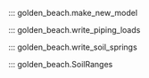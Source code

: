 ::: golden_beach.make_new_model

::: golden_beach.write_piping_loads

::: golden_beach.write_soil_springs

::: golden_beach.SoilRanges
